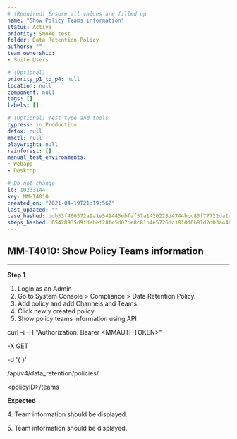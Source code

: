 ```yaml
---
# (Required) Ensure all values are filled up
name: "Show Policy Teams information"
status: Active
priority: Smoke test
folder: Data Retention Policy
authors: ""
team_ownership: 
- Suite Users

# (Optional)
priority_p1_to_p4: null
location: null
component: null
tags: []
labels: []

# (Optional) Test type and tools
cypress: in Production
detox: null
mmctl: null
playwright: null
rainforest: []
manual_test_environments: 
- Webapp
- Desktop

# Do not change
id: 10233144
key: MM-T4010
created_on: "2021-04-19T21:19:56Z"
last_updated: ""
case_hashed: bdb53f400572a9a1e549445ebfaf57a1420228d4744bcc83f77722da1eab4fc49d5582a05160592e35bf050447570a47
steps_hashed: 65428935d9fdebef28fe5d07be8c81b4e5726dc1810d0b81d2d03a4460905909b118ff5838123dc225dd8560458e49ea
---
```


<!-- (Auto-generated) Based on frontmatter's "key" and "name" -->

## MM-T4010: Show Policy Teams information

---

**Step 1**

1. Login as an Admin
2. Go to System Console > Compliance > Data Retention Policy.
3. Add policy and add Channels and Teams
4. Click newly created policy
5. Show policy teams information using API

curl -i -H "Authorization: Bearer \<MMAUTHTOKEN>"

\-X GET

\-d '{ }’

/api/v4/data\_retention/policies/

\<policyID>/teams

**Expected**

4\. Team information should be displayed.

5\. Team information should be displayed.
